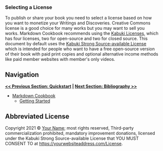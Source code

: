 ### Selecting a License

To publish or share your book you need to select a license based on how you want to monetize your Writings and Discoveries. Creative Commons license is a good choice for many works but you may want to sell you works. Markdown Cookbook recommends using the [Kabuki Licenses](https://github.com/KabukiStarship/KabukiLicenses), which has four licenses, two for open-source and two for closed source. This document by default uses the [Kabuki Strong Source-available License](https://github.com/KabukiStarship/KabukiLicenses/blob/master/LicenseSourceAvailableStrong.md) which is intended for people who want to have a free open-source version of their book with paid print copies and optional alternative income methods like paid member websites with member's only videos.

## Navigation

**[<< Previous Section: Quickstart](../quickstart) | [Next Section: Bibliography >>](../../bibliography)**

* [Markdown Cookbook](../)
   * [Getting Started](./)

## Abbreviated License

Copyright 2021 © [Your Name](https://yourwebsiteaddress.com); most rights reserved, Third-party commercialization prohibited, mandatory improvement donations, licensed under the Kabuki Strong Source-available License that YOU MUST CONSENT TO at <https://yourwebsiteaddress.com/License>.

